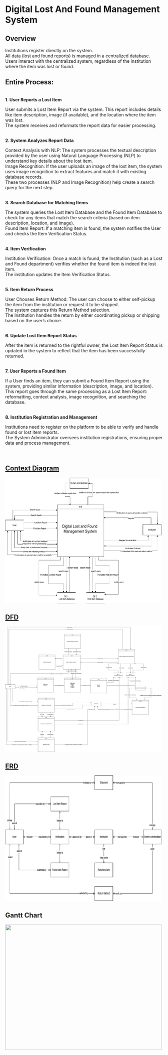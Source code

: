 <h1>Digital Lost And Found Management System</h1>
<h2>Overview</h2>
Institutions register directly on the system.<br>
All data (lost and found reports) is managed in a centralized database.<br>
Users interact with the centralized system, regardless of the institution where the item was lost or found.<br>
<h2>Entire Process: </h2><br>
<b>1. User Reports a Lost Item</b><br>
<p>User submits a Lost Item Report via the system. This report includes details like item description, image (if available), and the location where the item was lost.<br>
The system receives and reformats the report data for easier processing.</p><br>
<b>2. System Analyzes Report Data</b><br>
<p>Context Analysis with NLP: The system processes the textual description provided by the user using Natural Language Processing (NLP) to understand key details about the lost item.<br>
Image Recognition: If the user uploads an image of the lost item, the system uses image recognition to extract features and match it with existing database records.<br>
These two processes (NLP and Image Recognition) help create a search query for the next step.</p><br>
<b>3. Search Database for Matching Items</b><br>
<p>The system queries the Lost Item Database and the Found Item Database to check for any items that match the search criteria (based on item description, location, and image).<br>
Found Item Report: If a matching item is found, the system notifies the User and checks the Item Verification Status.</p><br>
<b>4. Item Verification</b><br>
<p>Institution Verification: Once a match is found, the Institution (such as a Lost and Found department) verifies whether the found item is indeed the lost item.<br>
The institution updates the Item Verification Status.</p><br>
<b>5. Item Return Process</b><br>
<p>User Chooses Return Method: The user can choose to either self-pickup the item from the institution or request it to be shipped.<br>
The system captures this Return Method selection.<br>
The Institution handles the return by either coordinating pickup or shipping based on the user’s choice.</p><br>
<b>6. Update Lost Item Report Status</b><br>
<p>After the item is returned to the rightful owner, the Lost Item Report Status is updated in the system to reflect that the item has been successfully returned.</p><br>
<b>7. User Reports a Found Item</b><br>
<p>If a User finds an item, they can submit a Found Item Report using the system, providing similar information (description, image, and location).<br>
This report goes through the same processing as a Lost Item Report: reformatting, context analysis, image recognition, and searching the database.</p><br>
<b>8. Institution Registration and Management</b><br>
<p>Institutions need to register on the platform to be able to verify and handle found or lost item reports.<br>
The System Administrator oversees institution registrations, ensuring proper data and process management.</p><br>
<h2><a href="https://github.com/XD-learner/LostFound/blob/main/ContextDiagram.png">Context Diagram</a></h2>
<img width="500" height="400" src="https://github.com/XD-learner/LostFound/blob/main/ContextDiagram.png"><br>
<h2><a href="https://github.com/XD-learner/LostFound/blob/main/DFD.png">DFD</a> </h2>
<img width="500" height="400" src="https://github.com/XD-learner/LostFound/blob/main/DFD.png">
<h2><a href="https://github.com/XD-learner/LostFound/blob/main/ERD..png">ERD</a></h2>
<img width="500" height="400" src="https://github.com/XD-learner/LostFound/blob/main/ERD..png"><br>
<h2>Gantt Chart</h2>
<img width="500" height="400" src="https://github.com/user-attachments/assets/5e4a3469-26c9-464f-b2bb-16f7a11984af"><br>


